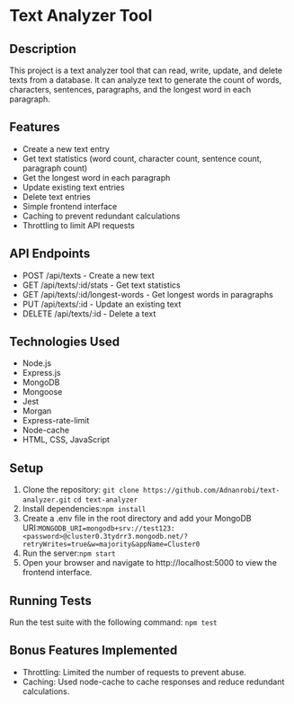 # Text Analyzer Tool

## Description
This project is a text analyzer tool that can read, write, update, and delete texts from a database. It can analyze text to generate the count of words, characters, sentences, paragraphs, and the longest word in each paragraph.

## Features
- Create a new text entry
- Get text statistics (word count, character count, sentence count, paragraph count)
- Get the longest word in each paragraph
- Update existing text entries
- Delete text entries
- Simple frontend interface
- Caching to prevent redundant calculations
- Throttling to limit API requests

## API Endpoints
- POST /api/texts - Create a new text
- GET /api/texts/:id/stats - Get text statistics
- GET /api/texts/:id/longest-words - Get longest words in paragraphs
- PUT /api/texts/:id - Update an existing text
- DELETE /api/texts/:id - Delete a text

## Technologies Used
- Node.js
- Express.js
- MongoDB
- Mongoose
- Jest
- Morgan
- Express-rate-limit
- Node-cache
- HTML, CSS, JavaScript

## Setup
1. Clone the repository:
``git clone https://github.com/Adnanrobi/text-analyzer.git``
``cd text-analyzer``
2. Install dependencies:``npm install``
3. Create a .env file in the root directory and add your MongoDB URI:``MONGODB_URI=mongodb+srv://test123:<password>@cluster0.3tydrr3.mongodb.net/?retryWrites=true&w=majority&appName=Cluster0``
4. Run the server:``npm start``
5. Open your browser and navigate to http://localhost:5000 to view the frontend interface.

## Running Tests
Run the test suite with the following command: ``npm test``

## Bonus Features Implemented
- Throttling: Limited the number of requests to prevent abuse.
- Caching: Used node-cache to cache responses and reduce redundant calculations.
